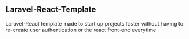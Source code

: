 ## Laravel-React-Template

Laravel-React template made to start up projects faster without having to re-create user authentication or the react front-end everytime
